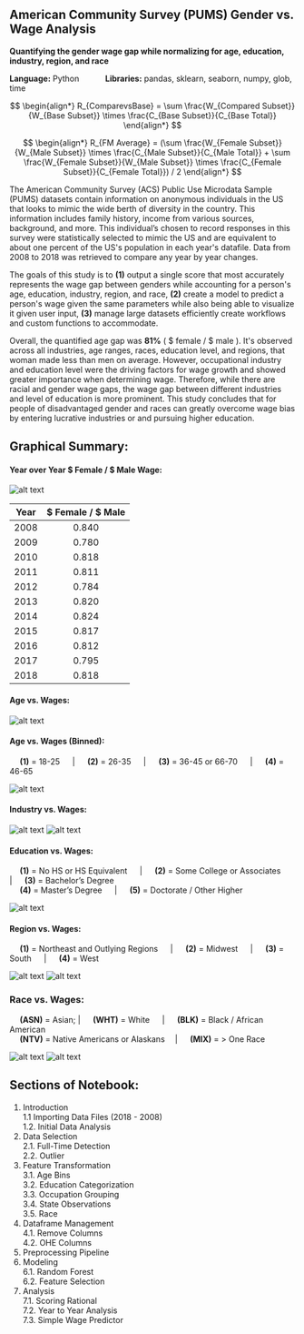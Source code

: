 ## American Community Survey (PUMS) Gender vs. Wage Analysis
**Quantifying the gender wage gap while normalizing for age, education, industry, region, and race** <br/>

**Language:** Python &emsp;&emsp;&emsp;**Libraries:** pandas, sklearn, seaborn, numpy, glob, time

$$
\begin{align*}
R_{ComparevsBase} =
\sum \frac{W_{Compared Subset}}{W_{Base Subset}} \times 
\frac{C_{Base Subset}}{C_{Base Total}}
\end{align*}
$$

$$
\begin{align*}
R_{FM Average} =
(\sum \frac{W_{Female Subset}}{W_{Male Subset}} \times 
\frac{C_{Male Subset}}{C_{Male Total}} +
\sum \frac{W_{Female Subset}}{W_{Male Subset}} \times 
\frac{C_{Female Subset}}{C_{Female Total}}) / 2
\end{align*}
$$

The American Community Survey (ACS) Public Use Microdata Sample (PUMS) datasets contain information on anonymous individuals in the US that looks to mimic the wide berth of diversity in the country. This information includes family history, income from various sources, background, and more. This individual’s chosen to record responses in this survey were statistically selected to mimic the US and are equivalent to about one percent of the US's population in each year's datafile. Data from 2008 to 2018 was retrieved to compare any year by year changes.

The goals of this study is to **(1)** output a single score that most accurately represents the wage gap between genders while accounting for a person's age, education, industry, region, and race, **(2)** create a model to predict a person's wage given the same parameters while also being able to visualize it given user input, **(3)** manage large datasets efficiently create workflows and custom functions to accommodate.

Overall, the quantified age gap was **81%** ( $ female / $ male ). It's observed across all industries, age ranges, races, education level, and regions, that woman made less than men on average. However, occupational industry and education level were the driving factors for wage growth and showed greater importance when determining wage. Therefore, while there are racial and gender wage gaps, the wage gap between different industries and level of education is more prominent. This study concludes that for people of disadvantaged gender and races can greatly overcome wage bias by entering lucrative industries or and pursuing higher education.

## Graphical Summary:
#### Year over Year $ Female / $ Male Wage:
![alt text](/images/wage_year.png "")

| Year | $ Female / $ Male |
|:----:|:-----------------:|
| 2008 | 0.840             |
| 2009 | 0.780             |
| 2010 | 0.818             |
| 2011 | 0.811             |
| 2012 | 0.784             |
| 2013 | 0.820             |
| 2014 | 0.824             |
| 2015 | 0.817             |
| 2016 | 0.812             |
| 2017 | 0.795             |
| 2018 | 0.818             |
#### Age vs. Wages:
![alt text](/images/age_wage.png "Age vs. Wage")
#### Age vs. Wages (Binned):

 &emsp; **(1)** = 18-25 &emsp; | &emsp; **(2)** = 26-35 &emsp; | &emsp; **(3)** = 36-45 or 66-70 &emsp; | &emsp; **(4)** = 46-65 &emsp; 

![alt text](/images/age_wage_sex.png "Age vs. Wage")
#### Industry vs. Wages:
![alt text](/images/job_wage.png "")
![alt text](/images/job_wage_sex.png "")
#### Education vs. Wages: <br/>
 &emsp; **(1)** = No HS or HS Equivalent &emsp; | &emsp; **(2)** = Some College or Associates &emsp; | &emsp; **(3)** = Bachelor’s Degree &emsp;  <br/>
 &emsp; **(4)** = Master’s Degree &emsp; | &emsp; **(5)** = Doctorate / Other Higher &emsp;
 
![alt text](/images/edu_wage_sex.png "")
#### Region vs. Wages:
 &emsp; **(1)** = Northeast and Outlying Regions &emsp; | &emsp; **(2)** = Midwest &emsp; | &emsp; **(3)** = South &emsp; | &emsp; **(4)** = West &emsp;
 
![alt text](/images/region_wage.png "")
![alt text](/images/region_wage_sex.png "")
### Race vs. Wages:
 &emsp; **(ASN)** = Asian; | &emsp; **(WHT)** = White &emsp; | &emsp; **(BLK)** = Black / African American &emsp; <br/>
 &emsp; **(NTV)** = Native Americans or Alaskans &emsp;| &emsp; **(MIX)** = > One Race &emsp;
 
![alt text](/images/race_wage.png "")
![alt text](/images/race_wage_sex.png "")
## Sections of Notebook:
1. Introduction <br/>
    1.1 Importing Data Files (2018 - 2008) <br/>
    1.2. Initial Data Analysis <br/>
2. Data Selection <br/>
    2.1. Full-Time Detection <br/>
    2.2. Outlier <br/>
3. Feature Transformation <br/>
    3.1. Age Bins <br/>
    3.2. Education Categorization <br/>
    3.3. Occupation Grouping <br/>
    3.4. State Observations <br/>
    3.5. Race <br/>
4. Dataframe Management <br/>
    4.1. Remove Columns <br/>
    4.2. OHE Columns <br/>
5. Preprocessing Pipeline <br/>
6. Modeling <br/>
    6.1. Random Forest <br/>
    6.2. Feature Selection <br/>
7. Analysis <br/>
    7.1. Scoring Rational <br/>
    7.2. Year to Year Analysis <br/>
    7.3. Simple Wage Predictor <br/>
